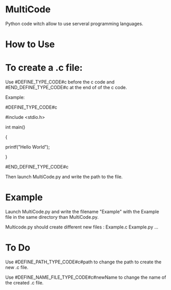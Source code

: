 # MultiCode
Python code witch allow to use serveral programming languages.

# How to Use

# To create a .c file:

Use #DEFINE_TYPE_CODE#c before the c code and #END_DEFINE_TYPE_CODE#c at the end of of the c code.

Example:

#DEFINE_TYPE_CODE#c

#include <stdio.h>

int main()

{

  printf("Hello World");
  
}

#END_DEFINE_TYPE_CODE#c

Then launch MultiCode.py and write the path to the file.

# Example

Launch MultiCode.py and write the filename "Example" with the Example file in the same directory than MultiCode.py.

Multicode.py should create different new files : Example.c Example.py ...

# To Do

Use #DEFINE_PATH_TYPE_CODE#c#path to change the path to create the new .c file.

Use #DEFINE_NAME_FILE_TYPE_CODE#c#newName to change the name of the created .c file. 
